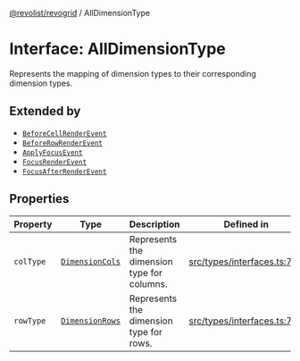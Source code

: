 [@revolist/revogrid](README.md) / AllDimensionType

# Interface: AllDimensionType

Represents the mapping of dimension types to their corresponding dimension types.

## Extended by

- [`BeforeCellRenderEvent`](Interface.BeforeCellRenderEvent.md)
- [`BeforeRowRenderEvent`](Interface.BeforeRowRenderEvent.md)
- [`ApplyFocusEvent`](Interface.ApplyFocusEvent.md)
- [`FocusRenderEvent`](Interface.FocusRenderEvent.md)
- [`FocusAfterRenderEvent`](Interface.FocusAfterRenderEvent.md)

## Properties

| Property | Type | Description | Defined in |
| ------ | ------ | ------ | ------ |
| `colType` | [`DimensionCols`](TypeAlias.DimensionCols.md) | Represents the dimension type for columns. | [src/types/interfaces.ts:734](https://github.com/revolist/revogrid/blob/5e3002471d0c6a5af7f60949f39b6639df457ad1/src/types/interfaces.ts#L734) |
| `rowType` | [`DimensionRows`](TypeAlias.DimensionRows.md) | Represents the dimension type for rows. | [src/types/interfaces.ts:729](https://github.com/revolist/revogrid/blob/5e3002471d0c6a5af7f60949f39b6639df457ad1/src/types/interfaces.ts#L729) |

